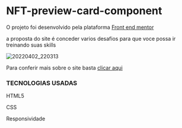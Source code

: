 # NFT-preview-card-component


<p> O projeto foi desenvolvido pela plataforma <a href="https://www.frontendmentor.io/challenges/nft-preview-card-component-SbdUL_w0U" target="_blank"> Front end mentor</a>

 a proposta do site é conceder varios desafios para que voce possa ir treinando suas skills 

![20220402_220313](https://user-images.githubusercontent.com/61089592/161406903-581f4e93-1d4c-4889-9bf6-069e4297488e.gif)

Para conferir mais sobre o site basta <a href="https://shacrony.github.io/Alurinha/" target="_blank"> clicar aqui </a> 

<h3> TECNOLOGIAS USADAS </h3>

HTML5

CSS

Responsividade
